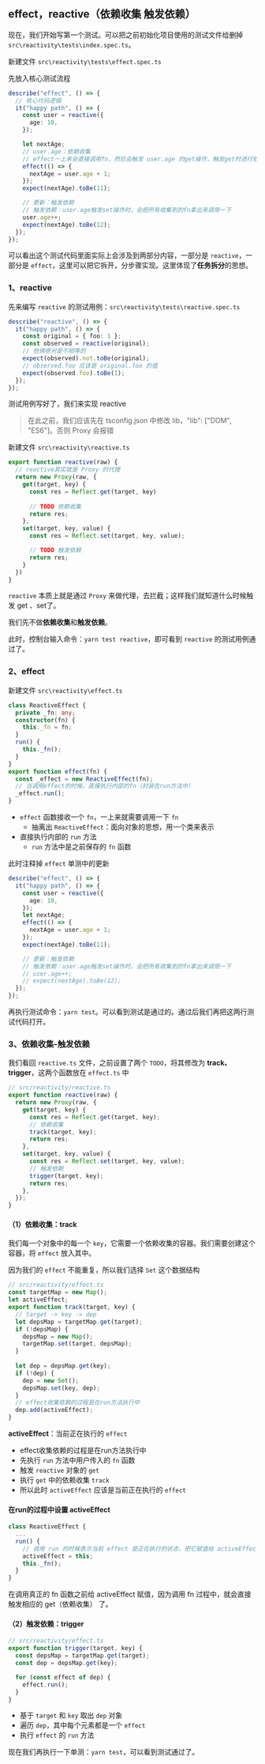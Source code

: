 ## effect，reactive（依赖收集 触发依赖）

现在，我们开始写第一个测试。可以把之前初始化项目使用的测试文件给删掉 `src\reactivity\tests\index.spec.ts`。

新建文件 `src\reactivity\tests\effect.spec.ts`

先放入核心测试流程

```ts
describe("effect", () => {
  // 核心代码逻辑
  it("happy path", () => {
    const user = reactive({
      age: 10,
    });

    let nextAge;
    // user.age：依赖收集
    // effect一上来会直接调用fn，然后会触发 user.age 的get操作，触发get时进行依赖收集
    effect(() => {
      nextAge = user.age + 1;
    });
    expect(nextAge).toBe(11);

    // 更新：触发依赖
    // 触发依赖：user.age触发set操作时，会把所有收集到的fn拿出来调用一下
    user.age++;
    expect(nextAge).toBe(12);
  });
});
```

可以看出这个测试代码里面实际上会涉及到两部分内容，一部分是 `reactive`，一部分是 `effect`，这里可以把它拆开，分步骤实现。这里体现了**任务拆分**的思想。



### 1、reactive

先来编写 `reactive` 的测试用例：`src\reactivity\tests\reactive.spec.ts`

```ts
describe("reactive", () => {
  it("happy path", () => {
    const original = { foo: 1 };
    const observed = reactive(original);
    // 他俩绝对是不相等的
    expect(observed).not.toBe(original);
    // observed.foo 应该是 original.foo 的值
    expect(observed.foo).toBe(1);
  });
});
```

测试用例写好了，我们来实现 reactive

> 在此之前，我们应该先在 tsconfig.json 中修改 lib，"lib": ["DOM", "ES6"]。否则 Proxy 会报错

新建文件 `src\reactivity\reactive.ts`

```ts
export function reactive(raw) {
  // reactive其实就是 Proxy 的代理
  return new Proxy(raw, {
    get(target, key) {
      const res = Reflect.get(target, key)
      
      // TODO 依赖收集
      return res;
    },
    set(target, key, value) {
      const res = Reflect.set(target, key, value);

      // TODO 触发依赖
      return res;
    }
  })
}
```

`reactive` 本质上就是通过 `Proxy` 来做代理，去拦截；这样我们就知道什么时候触发 get 、set了。

我们先不做**依赖收集**和**触发依赖**。

此时，控制台输入命令：`yarn test reactive`，即可看到 `reactive` 的测试用例通过了。



### 2、effect

新建文件 `src\reactivity\effect.ts`

```ts
class ReactiveEffect {
  private _fn: any;
  constructor(fn) {
    this._fn = fn;
  }
  run() {
    this._fn();
  }
}
export function effect(fn) {
  const _effect = new ReactiveEffect(fn);
  // 当调用effect的时候，直接执行内部的fn（封装在run方法中）
  _effect.run();
}
```

- `effect` 函数接收一个 `fn`，一上来就需要调用一下 `fn`
  - 抽离出 `ReactiveEffect`：面向对象的思想，用一个类来表示
- 直接执行内部的 `run` 方法
  - `run` 方法中是之前保存的 `fn` 函数

此时注释掉 `effect` 单测中的更新

```ts
describe("effect", () => {
  it("happy path", () => {
    const user = reactive({
      age: 10,
    });
    let nextAge;
    effect(() => {
      nextAge = user.age + 1;
    });
    expect(nextAge).toBe(11);

    // 更新：触发依赖
    // 触发依赖：user.age触发set操作时，会把所有收集到的fn拿出来调用一下
    // user.age++;
    // expect(nextAge).toBe(12);
  });
});
```

再执行测试命令：`yarn test`。可以看到测试是通过的。通过后我们再把这两行测试代码打开。



### 3、依赖收集-触发依赖

我们看回 `reactive.ts` 文件，之前设置了两个 `TODO`，将其修改为 **track、trigger**，这两个函数放在 `effect.ts` 中

```ts
// src/reactivity/reactive.ts
export function reactive(raw) {
  return new Proxy(raw, {
    get(target, key) {
      const res = Reflect.get(target, key);
      // 依赖收集
      track(target, key);
      return res;
    },
    set(target, key, value) {
      const res = Reflect.set(target, key, value);
      // 触发依赖
      trigger(target, key);
      return res;
    },
  });
}
```



#### （1）依赖收集：track

我们每一个对象中的每一个 `key`，它需要一个依赖收集的容器。我们需要创建这个容器，将 `effect` 放入其中。

因为我们的 `effect` 不能重复，所以我们选择 `Set` 这个数据结构

```ts
// src/reactivity/effect.ts
const targetMap = new Map();
let activeEffect;
export function track(target, key) {
  // target -> key -> dep
  let depsMap = targetMap.get(target);
  if (!depsMap) {
    depsMap = new Map();
    targetMap.set(target, depsMap);
  }
  
  let dep = depsMap.get(key);
  if (!dep) {
    dep = new Set();
    depsMap.set(key, dep);
  }
  // effect收集依赖的过程是在run方法执行中
  dep.add(activeEffect);
}
```

**activeEffect**：当前正在执行的 `effect`

- effect收集依赖的过程是在run方法执行中
- 先执行 `run` 方法中用户传入的 `fn` 函数
- 触发 `reactive` 对象的 `get`
- 执行 `get` 中的依赖收集 `track`
- 所以此时 `activeEffect` 应该是当前正在执行的 `effect`



#### 在run的过程中设置 activeEffect

```ts
class ReactiveEffect {
  ...
  run() {
    // 调用 run 的时候表示当前 effect 是正在执行的状态，把它赋值给 activeEffect
    activeEffect = this;
    this._fn();
  }
}
```

在调用真正的 fn 函数之前给 activeEffect 赋值，因为调用 fn 过程中，就会直接触发相应的 get（依赖收集） 了。



#### （2）触发依赖：trigger

```ts
// src/reactivity/effect.ts
export function trigger(target, key) {
  const depsMap = targetMap.get(target);
  const dep = depsMap.get(key);

  for (const effect of dep) {
    effect.run();
  }
}
```

- 基于 `target` 和 `key` 取出 `dep` 对象
- 遍历 `dep`，其中每个元素都是一个 `effect`
- 执行 `effect` 的 `run` 方法

现在我们再执行一下单测：`yarn test`，可以看到测试通过了。







